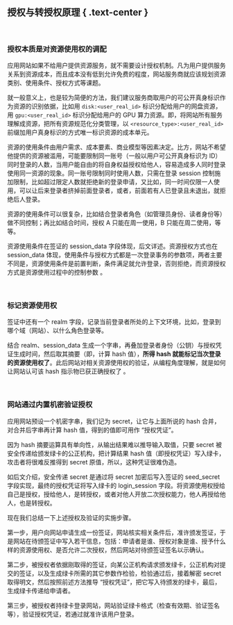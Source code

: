 授权与转授权原理 { .text-center }
---------------------

&nbsp;

### 授权本质是对资源使用权的调配

应用网站如果不给用户提供资源服务，就不需要设计授权机制。凡为用户提供服务关系到资源成本，而且成本没有低到允许免费的程度，网站服务商就应该规划资源类别、使用条件、授权方式等课题。

就一般意义上，也是较为简便的方法，我们建议服务商取用户的可公开真身标识作为资源的识别依据，比如用 `disk:<user_real_id>` 标识分配给用户的网盘资源，用 `gpu:<user_real_id>` 标识分配给用户的 GPU 算力资源。即，将网站所有服务理解成资源，把所有资源规范化分类管理，以 `<resource_type>:<user_real_id>` 前缀加用户真身标识的方式唯一标识资源的成本单元。

资源的使用条件由用户需求、成本要素、商业模型等因素决定。比方，网站不希望他提供的资源被滥用，可能要限制同一账号（一般以用户可公开真身标识为 ID）同时登录的人数，当用户能自由的将自身权益授权给他人，容易造成多人同时登录使用同一资源的现象。同一账号限制同时使用人数，只需在登录 session 控制施加限制，比如超过限定人数就拒绝新的登录申请，又比如，同一时间仅限一人使用，可以让后来登录者挤掉前面登录者，或者，前面若有人已登录且未退出，就拒绝后人登录。

资源的使用条件可以很复杂，比如结合登录者角色（如管理员身份、读者身份等）做不同控制；再比如结合时间，授权 A 只能在周一使用，B 只能在周二使用，等等。

资源使用条件在签证的 session_data 字段体现，后文详述。资源授权方式也在 session_data 体现，使用条件与授权方式都是一次登录事务的参数项，两者主要不同是，资源使用条件是前置判断，条件满足就允许登录，否则拒绝，而资源授权方式是资源使用过程中的控制参数 。

&nbsp;

### 标记资源使用权

签证中还有一个 realm 字段，记录当前登录者所处的上下文环境，比如，登录到哪个域（网站）、以什么角色登录等。

结合 realm、session_data 生成一个字串，再叠加登录者身份（公钥）与授权凭证生成时间，然后取其摘要（即，计算 hash 值），**所得 hash 就能标记当次登录的资源使用权了**。此后网站对相关资源使用权的验证，从编程角度理解，就是如何让网站认可该 hash 指示物已获正确授权了 。

&nbsp;

### 网站通过内置机密验证授权

应用网站预设一个机密字串，我们记为 secret，让它与上面所说的 hash 合并，对合并后字串再计算 hash 值，得到的值即可用作 “授权凭证”。

因为 hash 摘要运算具有单向性，从输出结果难以推导输入取值，只要 secret 被安全传递给颁发绿卡的公正机构，把计算结果 hash 值（即授权凭证）写入绿卡，攻击者将很难反推得到 secret 原值，所以，这种凭证很难伪造。

如后文介绍，安全传递 secret 是通过将 secret 加密后写入签证的 seed_secret 字段实现，最终的授权凭证将写入绿卡的 login_session 字段。将资源使用权授给自己是授权，授给他人，是转授权，或者对他人开放二次授权能力，他人再授给他人，也是转授权。

现在我们总结一下上述授权及验证的实施步骤。

第一步，用户向网站申请生成一份签证，网站核实相关条件后，准许颁发签证，于是网站在待颁签证中写入若干信息，包括：申请者是谁、授权对象是谁、授予什么样的资源使用权、是否允许二次授权，然后网站对待颁签证签名以示确认。

第二步，被授权者依据刚取得的签证，向某公正机构请求颁发绿卡，公正机构对提交的签证，以及生成绿卡所需的其它参数作检验，检验通过后，接着解密 secret 取得明文，然后按照前述方法推导 “授权凭证”，把它写入待颁发的绿卡，最后，生成绿卡传递给申请者。

第三步，被授权者持绿卡登录网站，网站验证绿卡格式（检查有效期、验证签名等），验证授权凭证，若通过就准许该用户登录。
